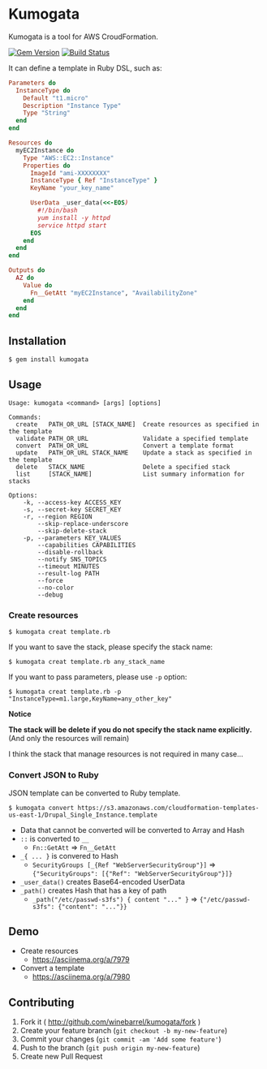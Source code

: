 # Kumogata

Kumogata is a tool for AWS CroudFormation.

[![Gem Version](https://badge.fury.io/rb/kumogata.png?201403021923)](http://badge.fury.io/rb/kumogata)
[![Build Status](https://drone.io/github.com/winebarrel/kumogata/status.png?201403021923)](https://drone.io/github.com/winebarrel/kumogata/latest)

It can define a template in Ruby DSL, such as:

```ruby
Parameters do
  InstanceType do
    Default "t1.micro"
    Description "Instance Type"
    Type "String"
  end
end

Resources do
  myEC2Instance do
    Type "AWS::EC2::Instance"
    Properties do
      ImageId "ami-XXXXXXXX"
      InstanceType { Ref "InstanceType" }
      KeyName "your_key_name"

      UserData _user_data(<<-EOS)
        #!/bin/bash
        yum install -y httpd
        service httpd start
      EOS
    end
  end
end

Outputs do
  AZ do
    Value do
      Fn__GetAtt "myEC2Instance", "AvailabilityZone"
    end
  end
end
```

## Installation

    $ gem install kumogata

## Usage

```
Usage: kumogata <command> [args] [options]

Commands:
  create   PATH_OR_URL [STACK_NAME]  Create resources as specified in the template
  validate PATH_OR_URL               Validate a specified template
  convert  PATH_OR_URL               Convert a template format
  update   PATH_OR_URL STACK_NAME    Update a stack as specified in the template
  delete   STACK_NAME                Delete a specified stack
  list     [STACK_NAME]              List summary information for stacks

Options:
    -k, --access-key ACCESS_KEY
    -s, --secret-key SECRET_KEY
    -r, --region REGION
        --skip-replace-underscore
        --skip-delete-stack
    -p, --parameters KEY_VALUES
        --capabilities CAPABILITIES
        --disable-rollback
        --notify SNS_TOPICS
        --timeout MINUTES
        --result-log PATH
        --force
        --no-color
        --debug
```

### Create resources

    $ kumogata creat template.rb

If you want to save the stack, please specify the stack name:

    $ kumogata creat template.rb any_stack_name

If you want to pass parameters, please use `-p` option:

    $ kumogata creat template.rb -p "InstanceType=m1.large,KeyName=any_other_key"


**Notice**

**The stack will be delete if you do not specify the stack name explicitly.**
(And only the resources will remain)

I think the stack that manage resources is not required in many case...

### Convert JSON to Ruby

JSON template can be converted to Ruby template.

    $ kumogata convert https://s3.amazonaws.com/cloudformation-templates-us-east-1/Drupal_Single_Instance.template

* Data that cannot be converted will be converted to Array and Hash
* `::` is converted to `__`
  * `Fn::GetAtt` => `Fn__GetAtt`
* `_{ ... }` is convered to Hash
  * `SecurityGroups [_{Ref "WebServerSecurityGroup"}]` => `{"SecurityGroups": [{"Ref": "WebServerSecurityGroup"}]}`
* `_user_data()` creates Base64-encoded UserData
* `_path()` creates Hash that has a key of path
  * `_path("/etc/passwd-s3fs") { content "..." }` => `{"/etc/passwd-s3fs": {"content": "..."}}`

## Demo

* Create resources
  * https://asciinema.org/a/7979
* Convert a template
  * https://asciinema.org/a/7980

## Contributing

1. Fork it ( http://github.com/winebarrel/kumogata/fork )
2. Create your feature branch (`git checkout -b my-new-feature`)
3. Commit your changes (`git commit -am 'Add some feature'`)
4. Push to the branch (`git push origin my-new-feature`)
5. Create new Pull Request
